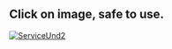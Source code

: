              
## Click on image, safe to use.
[![ServiceUnd2](https://i.ibb.co/HhjB1MZ/sdhdgjfgj.jpg)](http://gg.gg/17obke)
